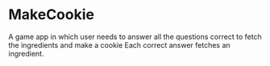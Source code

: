 # MakeCookie
A game app in which user needs to answer all the questions correct to fetch the ingredients and make a cookie
Each correct answer fetches an ingredient.
